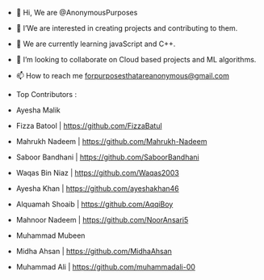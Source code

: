- 👋 Hi, We are @AnonymousPurposes
- 👀 I’We are interested in creating projects and contributing to them.
- 🌱 We are currently learning javaScript and C++.
- 💞️ I’m looking to collaborate on Cloud based projects and ML algorithms.
- 📫 How to reach me forpurposesthatareanonymous@gmail.com

- Top Contributors :
- Ayesha Malik
- Fizza Batool | https://github.com/FizzaBatul
- Mahrukh Nadeem | https://github.com/Mahrukh-Nadeem
- Saboor Bandhani | https://github.com/SaboorBandhani
- Waqas Bin Niaz | https://github.com/Waqas2003
- Ayesha Khan | https://github.com/ayeshakhan46
- Alquamah Shoaib | https://github.com/AqqiBoy
- Mahnoor Nadeem | https://github.com/NoorAnsari5
- Muhammad Mubeen
- Midha Ahsan | https://github.com/MidhaAhsan
- Muhammad Ali | https://github.com/muhammadali-00
  

<!---
AnonymousPurposes/AnonymousPurposes is a ✨ special ✨ repository because its `README.md` (this file) appears on your GitHub profile.
You can click the Preview link to take a look at your changes.
--->
